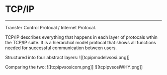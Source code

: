 # TCP/IP
---
Transfer Control Protocal / Internet Protocal.

TCP/IP describes everything that happens in each layer of protocals wthin the TCP/IP suite. It is a hierarchial model protocal that shows all functions needed for successful communication between users.

Structured into four abstract layers:
![[tcpipmodelvsosi.png]]

Comparing the two:
![[tcpipvsosicom.png]]
![[tcpipvsosiWHY.png]]